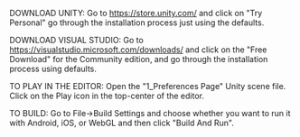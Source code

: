 DOWNLOAD UNITY:
Go to https://store.unity.com/ and click on "Try Personal" go through the installation 
process just using the defaults. 

DOWNLOAD VISUAL STUDIO:
Go to https://visualstudio.microsoft.com/downloads/ and click on the "Free Download" for the 
Community edition, and go through the installation process using defaults.

TO PLAY IN THE EDITOR:
Open the "1_Preferences Page" Unity scene file. Click on the Play icon in the top-center of 
the editor.

TO BUILD:
Go to File->Build Settings and choose whether you want to run it with Android, iOS, or WebGL
and then click "Build And Run".